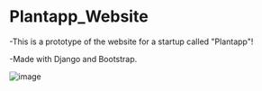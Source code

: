 # Plantapp_Website

-This is a prototype of the website for a startup called "Plantapp"!

-Made with Django and Bootstrap.

![image](https://user-images.githubusercontent.com/92393578/174894832-0a1127e4-6e9c-4b81-92f7-df37aa0934d1.png)

